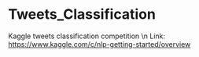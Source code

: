 # Tweets_Classification
Kaggle tweets classification competition \n
Link: https://www.kaggle.com/c/nlp-getting-started/overview

